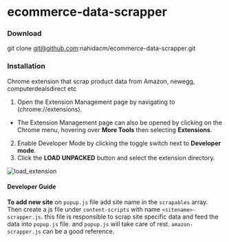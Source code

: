 # ecommerce-data-scrapper

### Download
git clone git@github.com:nahidacm/ecommerce-data-scrapper.git

### Installation
Chrome extension that scrap product data from Amazon, newegg, computerdealsdirect etc 

1. Open the Extension Management page by navigating to (chrome://extensions).

 - The Extension Management page can also be opened by clicking on the Chrome menu, 
hovering over **More Tools** then selecting **Extensions**.

2. Enable Developer Mode by clicking the toggle switch next to **Developer mode**.
3. Click the **LOAD UNPACKED** button and select the extension directory.

![load_extension](https://user-images.githubusercontent.com/998551/55450964-d37ad580-55f2-11e9-9d4f-5843bf726481.png)

#### Developer Guide

**To add new site** on `popup.js` file add site name in the `scrapables` array. Then create a js file under `content-scripts` with name `<sitename>-scrapper.js`. this file is responsible to scrap site specific data and feed the data into `popup.js` file. and `popup.js` will take care of rest. `amazon-scrapper.js` can be a good reference.
